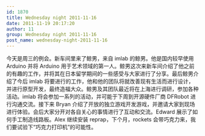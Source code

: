 ```yaml
---
id: 1870
title: Wednesday night 2011-11-16
date: 2011-11-19 20:17:20
author: 11
group: Wednesday night 2011-11-16
post_name: wednesday-night-2011-11-16
---
```


今天是周三的例会。新车间里来了鲸男，来自 imlab 的鲸男。他是国内较早使用 Arduino 并将 Arduino 用于艺术领域的第一人。鲸男这次来新车间介绍了他之前的有趣的工作，并将其在日本留学期间的一些感受与大家进行了分享。最后鲸男介绍了今后 imlab 将要进行的工作，他和他的团队将就改善现有生活而进行设计，并进行原型开发，最终造福大众。鲸男及其团队最近将在上海进行调研，参加各种活动。imlab 将会参加一系列的活动，并可能于下周到开源硬件厂商 DFRobot 进行沟通交流。接下来 Bryan 介绍了开放的独立游戏开发游戏，并邀请大家到现场进行体验。会后大家分开对各自关心的事情进行了互动和交流。Edward 展示了如何手工制造线路板。Alex 继续安装 reprap，下个月，rockets 会带巧克力来，我们要试验下“巧克力打印机”的可能性。